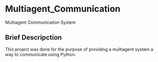 # Multiagent_Communication
Multiagent Communication System

## Brief Descripction
This project was done for the purpose of providing a multiagent system a way to communicate using Python.
